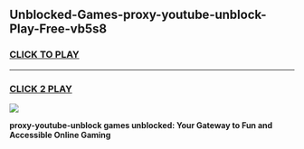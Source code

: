 
## Unblocked-Games-proxy-youtube-unblock-Play-Free-vb5s8
<h3>
<a href="https://premium76.site?title=proxy-youtube-unblock&ref=21A">CLICK TO PLAY</a></h3>
<hr>

<h3>
<a href="https://premium76.site?title=proxy-youtube-unblock&ref=21A">CLICK 2 PLAY</a>
  
</h3>

<a href="https://premium76.site?title=proxy-youtube-unblock&ref=21A"><img src="https://clearcache.store/games.png"></a>


**proxy-youtube-unblock games unblocked: Your Gateway to Fun and Accessible Online Gaming**
